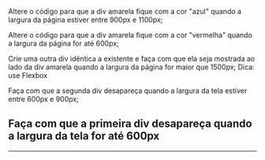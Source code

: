 Altere o código para que a div amarela fique com a cor "azul" quando a largura da página estiver entre 900px e 1100px;

Altere o código para que a div amarela fique com a cor "vermelha" quando a largura da página for até 600px;

Crie uma outra div idêntica a existente e faça com que ela seja mostrada ao lado da div amarela quando a largura da página for maior que 1500px;
Dica: use Flexbox

Faça com que a segunda div desapareça quando a largura da tela estiver entre 600px e 900px;

Faça com que a primeira div desapareça quando a largura da tela for até 600px
-----------------------------------------------------------------------------------------

-----------------------------------------------------------------------------------------
